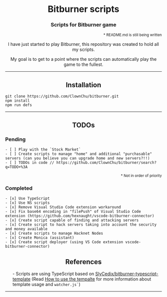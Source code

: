 <h1 align="center">Bitburner scripts</h1>
<h3 align="center">Scripts for Bitburner game</h3>

<p align="right"><sup>* README.md is still being written</sup></p>

<p align="center">I have just started to play Bitburner, this repository was created to hold all my scripts.</p>
<p align="center">My goal is to get to a point where the scripts can automatically play the game to the fullest.</p>

<hr>


<h2 id="installation" align="center">Installation</h2>

```
git clone https://github.com/ClownChu/bitburner.git
npm install
npm run defs
```

<hr>

<h2 id="todos" align="center">TODOs</h2>

<h3 id="pending">Pending</h3>

```objc
- [ ] Play with the `Stock Market`
- [ ] Create scripts to manage "home" and additional "purchasable" servers (can you believe you can upgrade home and new servers?!!)
- [ ] TODOs in code // https://github.com/ClownChu/bitburner/search?q=TODO+%3A
```

<p align="right"><sup>* Not in order of priority</sup></p>

<h3 id="completed">Completed</h3>

```objc
- [x] Use TypeScript
- [x] Use NS scripts
- [x] Remove Visual Studio Code extension workaround
- [x] Fix base64 encoding in "filePush" of Visual Studio Code extension (https://github.com/hexnaught/vscode-bitburner-connector)
- [x] Create script capable of finding and attacking servers
- [x] Create script to hack servers taking into account the security and money available
- [x] Create scripts to manage Hacknet Nodes
- [x] Create Monica (assistant)
- [x] Create script deployer (using VS Code extension vscode-bitburner-connector)
```

<h2 id="references" align="center">References</h2>
<ul>
    </li>
        - Scripts are using TypeScript based on <a href="https://github.com/SlyCedix/bitburner-typescript-template" target="_blank">SlyCedix/bitburner-typescript-template</a> (Read <a href="https://github.com/SlyCedix/bitburner-typescript-template#how-to-use-this-template">How to use the tempalte</a> for more information about template usage and <code>watcher.js`</code>)
    </li>
</ul>

<hr>